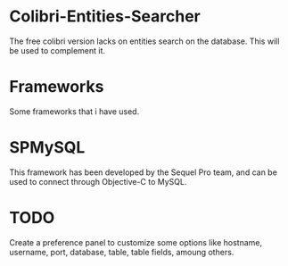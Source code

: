 Colibri-Entities-Searcher
=========================

The free colibri version lacks on entities search on the database. This will be used to complement it.



Frameworks
==========
Some frameworks that i have used.

SPMySQL
=======
This framework has been developed by the Sequel Pro team, and can be used to connect through Objective-C to MySQL.


TODO
====
Create a preference panel to customize some options like hostname, username, port, database, table, table fields, amoung others.